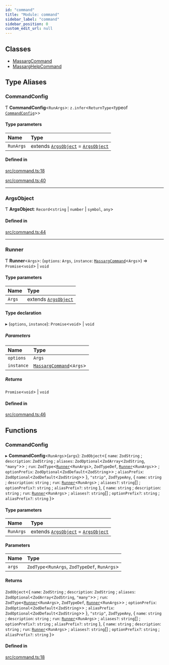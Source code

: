```yaml
---
id: "command"
title: "Module: command"
sidebar_label: "command"
sidebar_position: 0
custom_edit_url: null
---
```


## Classes

- [MassargCommand](../classes/command.MassargCommand.md)
- [MassargHelpCommand](../classes/command.MassargHelpCommand.md)

## Type Aliases

### CommandConfig

Ƭ **CommandConfig**\<`RunArgs`\>: `z.infer`\<`ReturnType`\<typeof [`CommandConfig`](command.md#commandconfig-16)\>\>

#### Type parameters

| Name | Type |
| :------ | :------ |
| `RunArgs` | extends [`ArgsObject`](command.md#argsobject-8) = [`ArgsObject`](command.md#argsobject-8) |

#### Defined in

[src/command.ts:18](https://github.com/chenasraf/massarg/blob/48b3e64/src/command.ts#L18)

[src/command.ts:40](https://github.com/chenasraf/massarg/blob/48b3e64/src/command.ts#L40)

___

### ArgsObject

Ƭ **ArgsObject**: `Record`\<`string` \| `number` \| `symbol`, `any`\>

#### Defined in

[src/command.ts:44](https://github.com/chenasraf/massarg/blob/48b3e64/src/command.ts#L44)

___

### Runner

Ƭ **Runner**\<`Args`\>: (`options`: `Args`, `instance`: [`MassargCommand`](../classes/command.MassargCommand.md)\<`Args`\>) => `Promise`\<`void`\> \| `void`

#### Type parameters

| Name | Type |
| :------ | :------ |
| `Args` | extends [`ArgsObject`](command.md#argsobject-8) |

#### Type declaration

▸ (`options`, `instance`): `Promise`\<`void`\> \| `void`

##### Parameters

| Name | Type |
| :------ | :------ |
| `options` | `Args` |
| `instance` | [`MassargCommand`](../classes/command.MassargCommand.md)\<`Args`\> |

##### Returns

`Promise`\<`void`\> \| `void`

#### Defined in

[src/command.ts:46](https://github.com/chenasraf/massarg/blob/48b3e64/src/command.ts#L46)

## Functions

### CommandConfig

▸ **CommandConfig**\<`RunArgs`\>(`args`): `ZodObject`\<\{ `name`: `ZodString` ; `description`: `ZodString` ; `aliases`: `ZodOptional`\<`ZodArray`\<`ZodString`, ``"many"``\>\> ; `run`: `ZodType`\<[`Runner`](command.md#runner-8)\<`RunArgs`\>, `ZodTypeDef`, [`Runner`](command.md#runner-8)\<`RunArgs`\>\> ; `optionPrefix`: `ZodOptional`\<`ZodDefault`\<`ZodString`\>\> ; `aliasPrefix`: `ZodOptional`\<`ZodDefault`\<`ZodString`\>\>  }, ``"strip"``, `ZodTypeAny`, \{ `name`: `string` ; `description`: `string` ; `run`: [`Runner`](command.md#runner-8)\<`RunArgs`\> ; `aliases?`: `string`[] ; `optionPrefix?`: `string` ; `aliasPrefix?`: `string`  }, \{ `name`: `string` ; `description`: `string` ; `run`: [`Runner`](command.md#runner-8)\<`RunArgs`\> ; `aliases?`: `string`[] ; `optionPrefix?`: `string` ; `aliasPrefix?`: `string`  }\>

#### Type parameters

| Name | Type |
| :------ | :------ |
| `RunArgs` | extends [`ArgsObject`](command.md#argsobject-8) = [`ArgsObject`](command.md#argsobject-8) |

#### Parameters

| Name | Type |
| :------ | :------ |
| `args` | `ZodType`\<`RunArgs`, `ZodTypeDef`, `RunArgs`\> |

#### Returns

`ZodObject`\<\{ `name`: `ZodString` ; `description`: `ZodString` ; `aliases`: `ZodOptional`\<`ZodArray`\<`ZodString`, ``"many"``\>\> ; `run`: `ZodType`\<[`Runner`](command.md#runner-8)\<`RunArgs`\>, `ZodTypeDef`, [`Runner`](command.md#runner-8)\<`RunArgs`\>\> ; `optionPrefix`: `ZodOptional`\<`ZodDefault`\<`ZodString`\>\> ; `aliasPrefix`: `ZodOptional`\<`ZodDefault`\<`ZodString`\>\>  }, ``"strip"``, `ZodTypeAny`, \{ `name`: `string` ; `description`: `string` ; `run`: [`Runner`](command.md#runner-8)\<`RunArgs`\> ; `aliases?`: `string`[] ; `optionPrefix?`: `string` ; `aliasPrefix?`: `string`  }, \{ `name`: `string` ; `description`: `string` ; `run`: [`Runner`](command.md#runner-8)\<`RunArgs`\> ; `aliases?`: `string`[] ; `optionPrefix?`: `string` ; `aliasPrefix?`: `string`  }\>

#### Defined in

[src/command.ts:18](https://github.com/chenasraf/massarg/blob/48b3e64/src/command.ts#L18)
